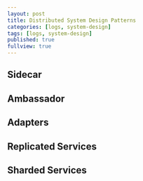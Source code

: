 ```yaml
---
layout: post
title: Distributed System Design Patterns
categories: [logs, system-design]
tags: [logs, system-design]
published: true
fullview: true
---
```


## Sidecar

## Ambassador

## Adapters

## Replicated Services

## Sharded Services